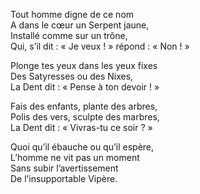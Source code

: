 Tout homme digne de ce nom     
A dans le cœur un Serpent jaune,     
Installé comme sur un trône,     
Qui, s’il dit : « Je veux ! » répond : « Non ! »     
     
Plonge tes yeux dans les yeux fixes     
Des Satyresses ou des Nixes,     
La Dent dit : « Pense à ton devoir ! »     
     
Fais des enfants, plante des arbres,     
Polis des vers, sculpte des marbres,     
La Dent dit : « Vivras-tu ce soir ? »     
     
Quoi qu’il ébauche ou qu’il espère,     
L’homme ne vit pas un moment     
Sans subir l’avertissement     
De l’insupportable Vipère.     
